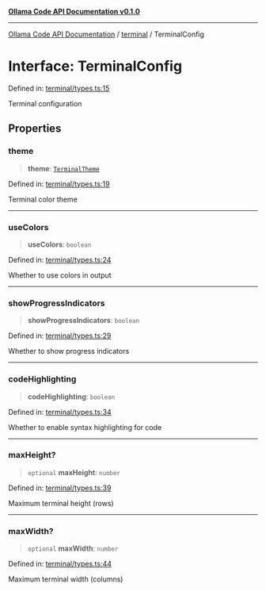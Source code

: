 [**Ollama Code API Documentation v0.1.0**](../../README.md)

***

[Ollama Code API Documentation](../../modules.md) / [terminal](../README.md) / TerminalConfig

# Interface: TerminalConfig

Defined in: [terminal/types.ts:15](https://github.com/erichchampion/ollama-code/blob/ca3d01d6583b7059317fc460806efc2977c21eee/ollama-code/src/terminal/types.ts#L15)

Terminal configuration

## Properties

### theme

> **theme**: [`TerminalTheme`](../type-aliases/TerminalTheme.md)

Defined in: [terminal/types.ts:19](https://github.com/erichchampion/ollama-code/blob/ca3d01d6583b7059317fc460806efc2977c21eee/ollama-code/src/terminal/types.ts#L19)

Terminal color theme

***

### useColors

> **useColors**: `boolean`

Defined in: [terminal/types.ts:24](https://github.com/erichchampion/ollama-code/blob/ca3d01d6583b7059317fc460806efc2977c21eee/ollama-code/src/terminal/types.ts#L24)

Whether to use colors in output

***

### showProgressIndicators

> **showProgressIndicators**: `boolean`

Defined in: [terminal/types.ts:29](https://github.com/erichchampion/ollama-code/blob/ca3d01d6583b7059317fc460806efc2977c21eee/ollama-code/src/terminal/types.ts#L29)

Whether to show progress indicators

***

### codeHighlighting

> **codeHighlighting**: `boolean`

Defined in: [terminal/types.ts:34](https://github.com/erichchampion/ollama-code/blob/ca3d01d6583b7059317fc460806efc2977c21eee/ollama-code/src/terminal/types.ts#L34)

Whether to enable syntax highlighting for code

***

### maxHeight?

> `optional` **maxHeight**: `number`

Defined in: [terminal/types.ts:39](https://github.com/erichchampion/ollama-code/blob/ca3d01d6583b7059317fc460806efc2977c21eee/ollama-code/src/terminal/types.ts#L39)

Maximum terminal height (rows)

***

### maxWidth?

> `optional` **maxWidth**: `number`

Defined in: [terminal/types.ts:44](https://github.com/erichchampion/ollama-code/blob/ca3d01d6583b7059317fc460806efc2977c21eee/ollama-code/src/terminal/types.ts#L44)

Maximum terminal width (columns)
